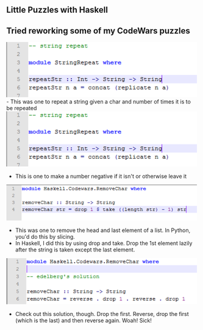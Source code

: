 ## Little Puzzles with Haskell

## Tried reworking some of my CodeWars puzzles

<img src="/images/hasky1/h_003.png" width="500">
- This was one to repeat a string given a char and number of times it is to be repeated

<img src="/images/hasky1/h_003.png" width="500">

- This is one to make a number negative if it isn't or otherwise leave it

<img src="/images/hasky1/h_002.png" width="500">

- This was one to remove the head and last element of a list. In Python, you'd do this by slicing.
- In Haskell, I did this by using drop and take. Drop the 1st element lazily after the string is taken except the last element.

<img src="/images/hasky1/h_005.png" width="500">

- Check out this solution, though. Drop the first. Reverse, drop the first (which is the last) and then reverse again. Woah! Sick! 
